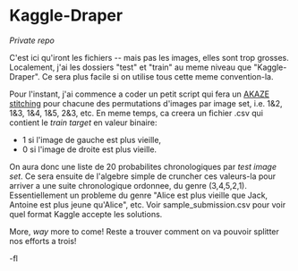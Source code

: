 # Kaggle-Draper
*Private repo*

C'est ici qu'iront les fichiers --  mais pas les images, elles sont trop grosses. Localement, j'ai les dossiers "test" et "train" au meme niveau que "Kaggle-Draper". Ce sera plus facile si on utilise tous cette meme convention-la.


Pour l'instant, j'ai commence a coder un petit script qui fera un [AKAZE stitching](https://www.kaggle.com/nigelcarpenter/draper-satellite-image-chronology/akaze-stitching "Kaggle script") pour chacune des permutations d'images par image set, i.e. 1&2, 1&3, 1&4, 1&5, 2&3, etc. En meme temps, ca creera un fichier .csv qui contient le *train target* en valeur binaire:
- 1 si l'image de gauche est plus vieille,
- 0 si l'image de droite est plus vieille.

On aura donc une liste de 20 probabilites chronologiques par *test image set*. Ce sera ensuite de l'algebre simple de cruncher ces valeurs-la pour arriver a une suite chronologique ordonnee, du genre (3,4,5,2,1). Essentiellement un probleme du genre "Alice est plus vieille que Jack, Antoine est plus jeune qu'Alice", etc. Voir sample_submission.csv pour voir quel format Kaggle accepte les solutions.

More, *way* more to come! Reste a trouver comment on va pouvoir splitter nos efforts a trois!

-fl
